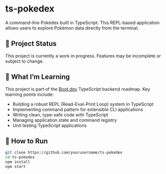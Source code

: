 # ts-pokedex

A command-line Pokédex built in TypeScript. This REPL-based application allows users to explore Pokémon data directly from the terminal.

## 🚧 Project Status
This project is currently a work in progress. Features may be incomplete or subject to change.

## 🧠 What I’m Learning

This project is part of the [Boot.dev](https://boot.dev) TypeScript backend roadmap. Key learning points include:

- Building a robust REPL (Read-Eval-Print Loop) system in TypeScript
- Implementing command pattern for extensible CLI applications
- Writing clean, type-safe code with TypeScript
- Managing application state and command registry
- Unit testing TypeScript applications

## 🚀 How to Run

```bash
git clone https://github.com/yourusername/ts-pokedex
cd ts-pokedex
npm install
npm start
